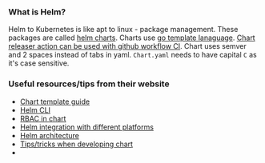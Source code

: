 ### What is Helm?

Helm to Kubernetes is like apt to linux - package management. These packages are called [helm charts](https://artifacthub.io/packages/search?kind=0). Charts use [go template lanaguage](https://pkg.go.dev/text/template). [Chart releaser action can be used with github workflow CI](https://helm.sh/docs/howto/chart_releaser_action/). Chart uses semver and 2 spaces instead of tabs in yaml. `Chart.yaml` needs to have capital `C` as it's case sensitive.

### Useful resources/tips from their website
- [Chart template guide](https://helm.sh/docs/chart_template_guide/)
- [Helm CLI](https://helm.sh/docs/helm/)
- [RBAC in chart](https://helm.sh/docs/chart_best_practices/rbac/)
- [Helm integration with different platforms](https://helm.sh/docs/topics/kubernetes_distros/)
- [Helm architecture](https://helm.sh/docs/topics/architecture/)
- [Tips/tricks when developing chart](https://helm.sh/docs/howto/charts_tips_and_tricks/)
- 